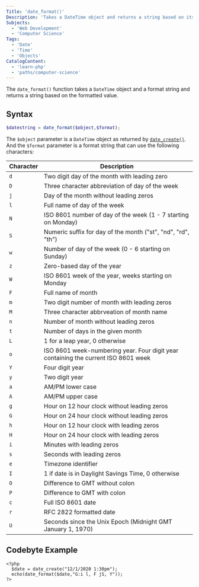 ```yaml
---
Title: 'date_format()'
Description: 'Takes a DateTime object and returns a string based on its formatted value.'
Subjects:
  - 'Web Development'
  - 'Computer Science'
Tags:
  - 'Date'
  - 'Time'
  - 'Objects'
CatalogContent:
  - 'learn-php'
  - 'paths/computer-science'
---
```


The `date_format()` function takes a `DateTime` object and a format string and returns a string based on the formatted value.

## Syntax

```php
$datestring = date_format($object,$format);
```

The `$object` parameter is a `DateTime` object as returned by [`date_create()`](https://www.codecademy.com/resources/docs/php/date-functions/date_create). And the `$format` parameter is a format string that can use the following characters:

Character|Description
---------|-----------
`d` | Two digit day of the month with leading zero
`D` | Three character abbreviation of day of the week
`j` | Day of the month without leading zeros
`l` | Full name of day of the week
`N` | ISO 8601 number of day of the week (1 - 7 starting on Monday)
`S` | Numeric suffix for day of the month ("st", "nd", "rd", "th")
`w` | Number of day of the week (0 - 6 starting on Sunday)
`z` | Zero-based day of the year
`W` | ISO 8601 week of the year, weeks starting on Monday
`F` | Full name of month
`m` | Two digit number of month with leading zeros
`M` | Three character abbrveation of month name
`n` | Number of month without leading zeros
`t` | Number of days in the given month
`L` | 1 for a leap year, 0 otherwise
`o` | ISO 8601 week-numbering year. Four digit year containing the current ISO 8601 week
`Y` | Four digit year
`y` | Two digit year
`a` | AM/PM lower case
`A` | AM/PM upper case
`g` | Hour on 12 hour clock without leading zeros
`G` | Hour on 24 hour clock without leading zeros
`h` | Hour on 12 hour clock with leading zeros
`H` | Hour on 24 hour clock with leading zeros
`i` | Minutes with leading zeros
`s` | Seconds with leading zeros
`e` | Timezone identifier
`I` | 1 if date is in Daylight Savings Time, 0 otherwise
`O` | Difference to GMT without colon
`P` | Difference to GMT with colon
`c` | Full ISO 8601 date
`r` | RFC 2822 formatted date
`U` | Seconds since the Unix Epoch (Midnight GMT January 1, 1970) 

## Codebyte Example

```codebyte/php
<?php
  $date = date_create("12/1/2020 1:30pm");
  echo(date_format($date,"G:i l, F jS, Y"));
?>
```
